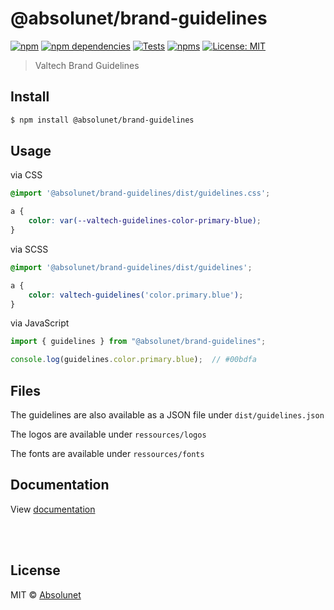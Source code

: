 # @absolunet/brand-guidelines

[![npm][npm-badge]][npm-url]
[![npm dependencies][dependencies-badge]][dependencies-url]
[![Tests][tests-badge]][tests-url]
[![npms][npms-badge]][npms-url]
[![License: MIT][license-badge]][license-url]

> Valtech Brand Guidelines


## Install

```bash
$ npm install @absolunet/brand-guidelines
```


## Usage

via CSS
```css
@import '@absolunet/brand-guidelines/dist/guidelines.css';

a {
	color: var(--valtech-guidelines-color-primary-blue);
}
```

via SCSS
```scss
@import '@absolunet/brand-guidelines/dist/guidelines';

a {
	color: valtech-guidelines('color.primary.blue');
}
```

via JavaScript
```js
import { guidelines } from "@absolunet/brand-guidelines";

console.log(guidelines.color.primary.blue);  // #00bdfa
```



## Files
The guidelines are also available as a JSON file under `dist/guidelines.json`

The logos are available under `ressources/logos`

The fonts are available under `ressources/fonts`



## Documentation

View [documentation](https://documentation.absolunet.com/brand-guidelines)






<br><br>

## License

MIT © [Absolunet](https://absolunet.com)

[npm-badge]:          https://img.shields.io/npm/v/@absolunet/brand-guidelines?style=flat-square
[dependencies-badge]: https://img.shields.io/david/absolunet/brand-guidelines?style=flat-square
[tests-badge]:        https://img.shields.io/github/workflow/status/absolunet/brand-guidelines/tests/production?label=tests&style=flat-square
[npms-badge]:         https://badges.npms.io/%40absolunet%2Fbrand-guidelines.svg?style=flat-square
[license-badge]:      https://img.shields.io/badge/license-MIT-green?style=flat-square

[npm-url]:          https://www.npmjs.com/package/@absolunet/brand-guidelines
[dependencies-url]: https://david-dm.org/absolunet/brand-guidelines
[tests-url]:        https://github.com/absolunet/brand-guidelines/actions?query=workflow%3Atests+branch%3Aproduction
[npms-url]:         https://npms.io/search?q=%40absolunet%2Fbrand-guidelines
[license-url]:      https://opensource.org/licenses/MIT

